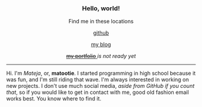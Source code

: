 <h3 align="center">Hello, world!</h3>
<p align="center">Find me in these locations</p>
<p align="center">
  <a href="https://github.com/matootie/">
    github
  </a>
</p>
<p align="center">
  <a href="https://matootie.com">
    my blog
  </a>
</p>
<p align="center">
  <a href="https://mateja.lasan.ca">
    <del>my portfolio</del>
  </a>
  <em>is not ready yet</em>
</p>
<hr />
<p>Hi. I'm <em>Mateja</em>, or, <strong>matootie</strong>. I started programming in high school because it was fun, and I'm still riding that wave. I'm always interested in working on new projects. I don't use much social media, <em>aside from GitHub if you count that</em>, so if you would like to get in contact with me, good old fashion email works best. You know where to find it.</p>
